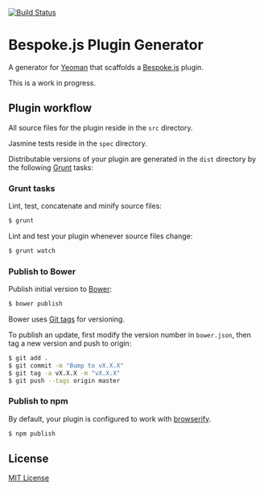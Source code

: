 [![Build Status](https://secure.travis-ci.org/markdalgleish/generator-bespokeplugin.png?branch=master)](https://travis-ci.org/markdalgleish/generator-bespokeplugin)

# Bespoke.js Plugin Generator

A generator for [Yeoman](http://yeoman.io) that scaffolds a [Bespoke.js](http://markdalgleish.com/projects/bespoke.js) plugin.

This is a work in progress.

## Plugin workflow

All source files for the plugin reside in the `src` directory.

Jasmine tests reside in the `spec` directory.

Distributable versions of your plugin are generated in the `dist` directory by the following [Grunt](http://gruntjs.com/) tasks:

### Grunt tasks

Lint, test, concatenate and minify source files:

```bash
$ grunt
```

Lint and test your plugin whenever source files change:

```bash
$ grunt watch
```

### Publish to Bower

Publish initial version to [Bower](http://bower.io/):

```bash
$ bower publish
```

Bower uses [Git tags](http://git-scm.com/book/en/Git-Basics-Tagging) for versioning.

To publish an update, first modify the version number in `bower.json`, then tag a new version and push to origin:

```bash
$ git add .
$ git commit -m "Bump to vX.X.X"
$ git tag -a vX.X.X -m "vX.X.X"
$ git push --tags origin master
```

### Publish to npm

By default, your plugin is configured to work with [browserify](browserify.org).

```bash
$ npm publish
```

## License

[MIT License](http://markdalgleish.mit-license.org)

